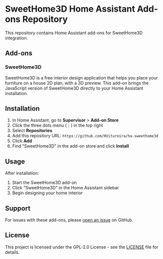 # SweetHome3D Home Assistant Add-ons Repository

This repository contains Home Assistant add-ons for SweetHome3D integration.

## Add-ons

### SweetHome3D

SweetHome3D is a free interior design application that helps you place your furniture on a house 2D plan, with a 3D preview. This add-on brings the JavaScript version of SweetHome3D directly to your Home Assistant installation.

## Installation

1. In Home Assistant, go to **Supervisor** > **Add-on Store**
2. Click the three dots menu (⋮) in the top right
3. Select **Repositories**
4. Add this repository URL: `https://github.com/HVitureira/ha-sweethome3d`
5. Click **Add**
6. Find "SweetHome3D" in the add-on store and click **Install**

## Usage

After installation:
1. Start the SweetHome3D add-on
2. Click "SweetHome3D" in the Home Assistant sidebar
3. Begin designing your home interior

## Support

For issues with these add-ons, please [open an issue](https://github.com/HVitureira/ha-sweethome3d/issues) on GitHub.

## License

This project is licensed under the GPL-2.0 License - see the [LICENSE](LICENSE) file for details.
